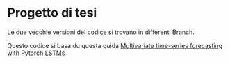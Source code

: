 # Progetto di tesi
Le due vecchie versioni del codice si trovano in differenti Branch.

Questo codice si basa du questa guida
[Multivariate time-series forecasting with Pytorch LSTMs](https://charlieoneill11.github.io/charlieoneill/python/lstm/pytorch/2022/01/14/lstm2.html)
